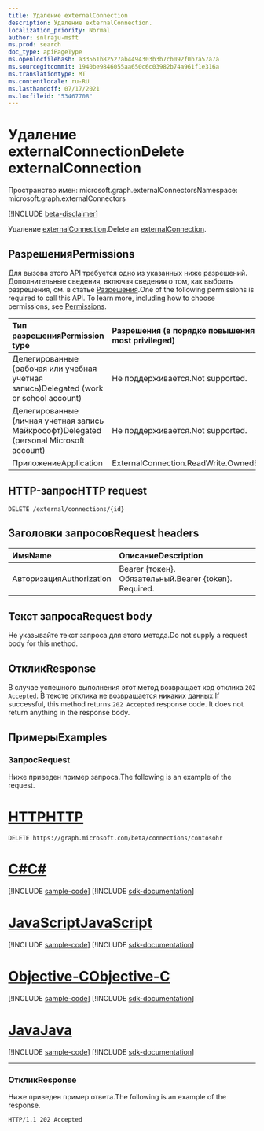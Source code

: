 ```yaml
---
title: Удаление externalConnection
description: Удаление externalConnection.
localization_priority: Normal
author: snlraju-msft
ms.prod: search
doc_type: apiPageType
ms.openlocfilehash: a33561b82527ab4494303b3b7cb092f0b7a57a7a
ms.sourcegitcommit: 1940be9846055aa650c6c03982b74a961f1e316a
ms.translationtype: MT
ms.contentlocale: ru-RU
ms.lasthandoff: 07/17/2021
ms.locfileid: "53467708"
---
```

# <a name="delete-externalconnection"></a><span data-ttu-id="5c222-103">Удаление externalConnection</span><span class="sxs-lookup"><span data-stu-id="5c222-103">Delete externalConnection</span></span>

<span data-ttu-id="5c222-104">Пространство имен: microsoft.graph.externalConnectors</span><span class="sxs-lookup"><span data-stu-id="5c222-104">Namespace: microsoft.graph.externalConnectors</span></span>

[!INCLUDE [beta-disclaimer](../../includes/beta-disclaimer.md)]

<span data-ttu-id="5c222-105">Удаление [externalConnection](../resources/externalconnectors-externalconnection.md).</span><span class="sxs-lookup"><span data-stu-id="5c222-105">Delete an [externalConnection](../resources/externalconnectors-externalconnection.md).</span></span>

## <a name="permissions"></a><span data-ttu-id="5c222-106">Разрешения</span><span class="sxs-lookup"><span data-stu-id="5c222-106">Permissions</span></span>

<span data-ttu-id="5c222-p101">Для вызова этого API требуется одно из указанных ниже разрешений. Дополнительные сведения, включая сведения о том, как выбрать разрешения, см. в статье [Разрешения](/graph/permissions-reference).</span><span class="sxs-lookup"><span data-stu-id="5c222-p101">One of the following permissions is required to call this API. To learn more, including how to choose permissions, see [Permissions](/graph/permissions-reference).</span></span>

| <span data-ttu-id="5c222-109">Тип разрешения</span><span class="sxs-lookup"><span data-stu-id="5c222-109">Permission type</span></span>                        | <span data-ttu-id="5c222-110">Разрешения (в порядке повышения привилегий)</span><span class="sxs-lookup"><span data-stu-id="5c222-110">Permissions (from least to most privileged)</span></span> |
|:---------------------------------------|:--------------------------------------------|
| <span data-ttu-id="5c222-111">Делегированные (рабочая или учебная учетная запись)</span><span class="sxs-lookup"><span data-stu-id="5c222-111">Delegated (work or school account)</span></span>     | <span data-ttu-id="5c222-112">Не поддерживается.</span><span class="sxs-lookup"><span data-stu-id="5c222-112">Not supported.</span></span> |
| <span data-ttu-id="5c222-113">Делегированные (личная учетная запись Майкрософт)</span><span class="sxs-lookup"><span data-stu-id="5c222-113">Delegated (personal Microsoft account)</span></span> | <span data-ttu-id="5c222-114">Не поддерживается.</span><span class="sxs-lookup"><span data-stu-id="5c222-114">Not supported.</span></span> |
| <span data-ttu-id="5c222-115">Приложение</span><span class="sxs-lookup"><span data-stu-id="5c222-115">Application</span></span>                            | <span data-ttu-id="5c222-116">ExternalConnection.ReadWrite.OwnedBy</span><span class="sxs-lookup"><span data-stu-id="5c222-116">ExternalConnection.ReadWrite.OwnedBy</span></span> |

## <a name="http-request"></a><span data-ttu-id="5c222-117">HTTP-запрос</span><span class="sxs-lookup"><span data-stu-id="5c222-117">HTTP request</span></span>

<!-- { "blockType": "ignored" } -->

```http
DELETE /external/connections/{id}
```

## <a name="request-headers"></a><span data-ttu-id="5c222-118">Заголовки запросов</span><span class="sxs-lookup"><span data-stu-id="5c222-118">Request headers</span></span>

| <span data-ttu-id="5c222-119">Имя</span><span class="sxs-lookup"><span data-stu-id="5c222-119">Name</span></span>          | <span data-ttu-id="5c222-120">Описание</span><span class="sxs-lookup"><span data-stu-id="5c222-120">Description</span></span>               |
|:--------------|:--------------------------|
| <span data-ttu-id="5c222-121">Авторизация</span><span class="sxs-lookup"><span data-stu-id="5c222-121">Authorization</span></span> | <span data-ttu-id="5c222-p102">Bearer {токен}. Обязательный.</span><span class="sxs-lookup"><span data-stu-id="5c222-p102">Bearer {token}. Required.</span></span> |

## <a name="request-body"></a><span data-ttu-id="5c222-124">Текст запроса</span><span class="sxs-lookup"><span data-stu-id="5c222-124">Request body</span></span>

<span data-ttu-id="5c222-125">Не указывайте текст запроса для этого метода.</span><span class="sxs-lookup"><span data-stu-id="5c222-125">Do not supply a request body for this method.</span></span>

## <a name="response"></a><span data-ttu-id="5c222-126">Отклик</span><span class="sxs-lookup"><span data-stu-id="5c222-126">Response</span></span>

<span data-ttu-id="5c222-p103">В случае успешного выполнения этот метод возвращает код отклика `202 Accepted`. В тексте отклика не возвращается никаких данных.</span><span class="sxs-lookup"><span data-stu-id="5c222-p103">If successful, this method returns `202 Accepted` response code. It does not return anything in the response body.</span></span>

## <a name="examples"></a><span data-ttu-id="5c222-129">Примеры</span><span class="sxs-lookup"><span data-stu-id="5c222-129">Examples</span></span>

### <a name="request"></a><span data-ttu-id="5c222-130">Запрос</span><span class="sxs-lookup"><span data-stu-id="5c222-130">Request</span></span>

<span data-ttu-id="5c222-131">Ниже приведен пример запроса.</span><span class="sxs-lookup"><span data-stu-id="5c222-131">The following is an example of the request.</span></span>

# <a name="http"></a>[<span data-ttu-id="5c222-132">HTTP</span><span class="sxs-lookup"><span data-stu-id="5c222-132">HTTP</span></span>](#tab/http)
<!-- {
  "blockType": "request",
  "name": "delete_connection"
}-->

```http
DELETE https://graph.microsoft.com/beta/connections/contosohr
```
# <a name="c"></a>[<span data-ttu-id="5c222-133">C#</span><span class="sxs-lookup"><span data-stu-id="5c222-133">C#</span></span>](#tab/csharp)
[!INCLUDE [sample-code](../includes/snippets/csharp/delete-connection-csharp-snippets.md)]
[!INCLUDE [sdk-documentation](../includes/snippets/snippets-sdk-documentation-link.md)]

# <a name="javascript"></a>[<span data-ttu-id="5c222-134">JavaScript</span><span class="sxs-lookup"><span data-stu-id="5c222-134">JavaScript</span></span>](#tab/javascript)
[!INCLUDE [sample-code](../includes/snippets/javascript/delete-connection-javascript-snippets.md)]
[!INCLUDE [sdk-documentation](../includes/snippets/snippets-sdk-documentation-link.md)]

# <a name="objective-c"></a>[<span data-ttu-id="5c222-135">Objective-C</span><span class="sxs-lookup"><span data-stu-id="5c222-135">Objective-C</span></span>](#tab/objc)
[!INCLUDE [sample-code](../includes/snippets/objc/delete-connection-objc-snippets.md)]
[!INCLUDE [sdk-documentation](../includes/snippets/snippets-sdk-documentation-link.md)]

# <a name="java"></a>[<span data-ttu-id="5c222-136">Java</span><span class="sxs-lookup"><span data-stu-id="5c222-136">Java</span></span>](#tab/java)
[!INCLUDE [sample-code](../includes/snippets/java/delete-connection-java-snippets.md)]
[!INCLUDE [sdk-documentation](../includes/snippets/snippets-sdk-documentation-link.md)]

---


<!-- markdownlint-disable MD024 -->
### <a name="response"></a><span data-ttu-id="5c222-137">Отклик</span><span class="sxs-lookup"><span data-stu-id="5c222-137">Response</span></span>
<!-- markdownlint-enable MD024 -->

<span data-ttu-id="5c222-138">Ниже приведен пример ответа.</span><span class="sxs-lookup"><span data-stu-id="5c222-138">The following is an example of the response.</span></span>

<!-- {
  "blockType": "response",
  "truncated": true
} -->

```http
HTTP/1.1 202 Accepted
```

<!-- uuid: 16cd6b66-4b1a-43a1-adaf-3a886856ed98
2019-02-04 14:57:30 UTC -->
<!-- {
  "type": "#page.annotation",
  "description": "Delete externalConnection",
  "keywords": "",
  "section": "documentation",
  "tocPath": ""
}-->


